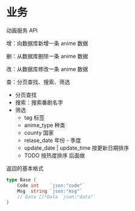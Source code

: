 # 业务

动画服务 API

增：向数据库新增一条 anime 数据

删：从数据库删除一条 anime 数据

改：从数据库修改一条 anime 数据

查：分页查找、搜索、筛选

- 分页查找
- 搜索：搜索番剧名字
- 筛选
  - tag 标签
  - anime_type 种类
  - county 国家
  - relase_date 年份 - 季度
  - update_date | update_time 按更新日期排序
  - TODO 按热度排序 后面做

返回的基本格式

```go
type Base {
    Code int    `json:"code"`
    Msg  string `json:"msg"`
    // Data []*Data `json:"data"`
}
```

